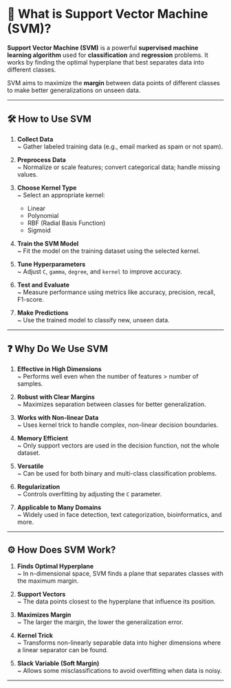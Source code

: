 # 🤖 What is Support Vector Machine (SVM)?

**Support Vector Machine (SVM)** is a powerful **supervised machine learning algorithm** used for **classification** and **regression** problems. It works by finding the optimal hyperplane that best separates data into different classes.

SVM aims to maximize the **margin** between data points of different classes to make better generalizations on unseen data.

---

## 🛠️ **How to Use SVM**

1. **Collect Data**  
   ~ Gather labeled training data (e.g., email marked as spam or not spam).

2. **Preprocess Data**  
   ~ Normalize or scale features; convert categorical data; handle missing values.

3. **Choose Kernel Type**  
   ~ Select an appropriate kernel:  
     - Linear  
     - Polynomial  
     - RBF (Radial Basis Function)  
     - Sigmoid

4. **Train the SVM Model**  
   ~ Fit the model on the training dataset using the selected kernel.

5. **Tune Hyperparameters**  
   ~ Adjust `C`, `gamma`, `degree`, and `kernel` to improve accuracy.

6. **Test and Evaluate**  
   ~ Measure performance using metrics like accuracy, precision, recall, F1-score.

7. **Make Predictions**  
   ~ Use the trained model to classify new, unseen data.

---

## ❓ **Why Do We Use SVM**

1. **Effective in High Dimensions**  
   ~ Performs well even when the number of features > number of samples.

2. **Robust with Clear Margins**  
   ~ Maximizes separation between classes for better generalization.

3. **Works with Non-linear Data**  
   ~ Uses kernel trick to handle complex, non-linear decision boundaries.

4. **Memory Efficient**  
   ~ Only support vectors are used in the decision function, not the whole dataset.

5. **Versatile**  
   ~ Can be used for both binary and multi-class classification problems.

6. **Regularization**  
   ~ Controls overfitting by adjusting the `C` parameter.

7. **Applicable to Many Domains**  
   ~ Widely used in face detection, text categorization, bioinformatics, and more.

---

## ⚙️ **How Does SVM Work?**

1. **Finds Optimal Hyperplane**  
   ~ In n-dimensional space, SVM finds a plane that separates classes with the maximum margin.

2. **Support Vectors**  
   ~ The data points closest to the hyperplane that influence its position.

3. **Maximizes Margin**  
   ~ The larger the margin, the lower the generalization error.

4. **Kernel Trick**  
   ~ Transforms non-linearly separable data into higher dimensions where a linear separator can be found.

5. **Slack Variable (Soft Margin)**  
   ~ Allows some misclassifications to avoid overfitting when data is noisy.

---


